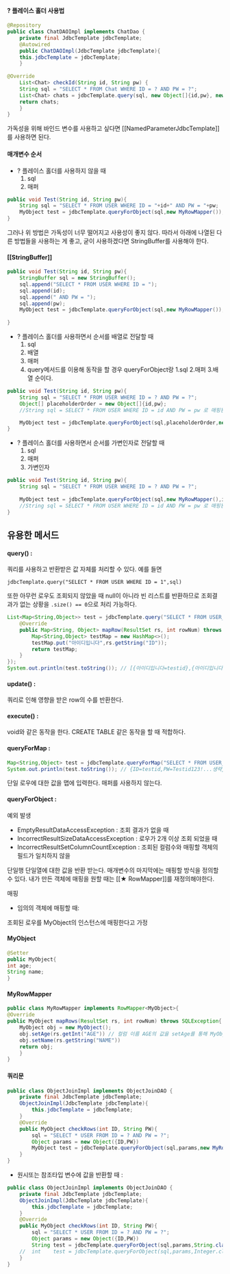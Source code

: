 #### ? 플레이스 홀더 사용법
```java
@Repository
public class ChatDAOImpl implements ChatDao {
	private final JdbcTemplate jdbcTemplate;
	@Autowired
	public ChatDAOImpl(JdbcTemplate jdbcTemplate){
	this.jdbcTemplate = jdbcTemplate;
	}
	
@Override
	List<Chat> checkId(String id, String pw) {
	String sql = "SELECT * FROM Chat WHERE ID = ? AND PW = ?";
	List<Chat> chats = jdbcTemplate.query(sql, new Object[]{id,pw}, new ChatRowMapper());
	return chats;
	}
}
```

가독성을 위해 바인드 변수를 사용하고 싶다면 [[NamedParameterJdbcTemplate]]를 사용하면 된다.

#### 매개변수 순서

*  ? 플레이스 홀더를 사용하지 않을 때
	1. sql
	2. 매퍼

```java
public void Test(String id, String pw){
	String sql = "SELECT * FROM USER WHERE ID = "+id+" AND PW = "+pw;
	MyObject test = jdbcTemplate.queryForObject(sql,new MyRowMapper());
}
```
 그러나 위 방법은 가독성이 너무 떨어지고 사용성이 좋지 않다. 따라서 아래에 나열된 다른 방법들을 사용하는 게 좋고, 굳이 사용하겠다면 StringBuffer를 사용해야 한다.

#### [[StringBuffer]]

```java
public void Test(String id, String pw){
	StringBuffer sql = new StringBuffer();
	sql.append("SELECT * FROM USER WHERE ID = ");
	sql.append(id);
	sql.append(" AND PW = ");
	sql.append(pw);
	MyObject test = jdbcTemplate.queryForObject(sql,new MyRowMapper());
	
}
```


* ? 플레이스 홀더를 사용하면서 순서를 배열로 전달할 때
	1. sql
	2. 배열
	3. 매퍼
	4. query메서드를 이용해 동작을 할 경우 queryForObject랑 1.sql 2.매퍼 3.배열 순이다.


```java
public void Test(String id, String pw){
	String sql = "SELECT * FROM USER WHERE ID = ? AND PW = ?";
	Object[] placeholderOrder = new Object[]{id,pw};
	//String sql = SELECT * FROM USER WHERE ID = id AND PW = pw 로 매핑된다

	MyObject test = jdbcTemplate.queryForObject(sql,placeholderOrder,new MyRowMapper());
}
```

* ? 플레이스 홀더를 사용하면서 순서를 가변인자로 전달할 때
	1. sql
	2. 매퍼
	3. 가변인자

```java
public void Test(String id, String pw){
	String sql = "SELECT * FROM USER WHERE ID = ? AND PW = ?";
	
	MyObject test = jdbcTemplate.queryForObject(sql,new MyRowMapper(),id,pw);
	//String sql = SELECT * FROM USER WHERE ID = id AND PW = pw 로 매핑된다
}
```

## 유용한 메서드

#### query() : 
쿼리를 사용하고 반환받은 값 자체를 처리할 수 있다.
예를 들면
```
jdbcTemplate.query("SELECT * FROM USER WHERE ID = 1",sql)
```
또한 아무런 로우도 조회되지 않았을 때 null이 아니라 빈 리스트를 반환하므로 조회결과가 없는 상황을 `.size() == 0`으로 처리 가능하다.


```java
List<Map<String,Object>> test = jdbcTemplate.query("SELECT * FROM USER_INFO WHERE ID LIKE '%test%'", new RowMapper<Map<String, Object>>() {  
    @Override  
    public Map<String, Object> mapRow(ResultSet rs, int rowNum) throws SQLException {  
        Map<String,Object> testMap = new HashMap<>();  
        testMap.put("아이디입니다",rs.getString("ID"));  
        return testMap;  
    }  
});  
System.out.println(test.toString()); // [{아이디입니다=testid},{아이디입니다=testid2}]
```
#### update() :
쿼리로 인해 영향을 받은 row의 수를 반환한다.
#### execute() :
void와 같은 동작을 한다.
CREATE TABLE 같은 동작을 할 때 적합하다.

#### queryForMap :

```java
Map<String,Object> test = jdbcTemplate.queryForMap("SELECT * FROM USER_INFO WHERE ID ='testid'");
System.out.println(test.toString()); // {ID=testid,PW=Testid123!...생략}
```

단일 로우에 대한 값을 맵에 입력한다.
매퍼를 사용하지 않는다.

#### queryForObject :

예외 발생
* EmptyResultDataAccessException : 조회 결과가 없을 때
* IncorrectResultSizeDataAccessException : 로우가 2개 이상 조회 되었을 때
* IncorrectResultSetColumnCountException : 조회된 컬럼수와 매핑할 객체의 필드가 일치하지 않을 

단일행 단일열에 대한 값을 반환 받는다.
매개변수의 마지막에는 매핑할 방식을 정의할 수 있다.
내가 만든 객체에 매핑을 원할 때는 [[★ RowMapper]]를 재정의해야한다.

매핑

* 임의의 객체에 매핑할 때:

조회된 로우를 MyObject의 인스턴스에 매핑한다고 가정

#### MyObject
```java
@Setter
public MyObject{
int age;
String name;
}
```
#### MyRowMapper
```java
public class MyRowMapper implements RowMapper<MyObject>{
@Override
public MyObject mapRows(ResultSet rs, int rowNum) throws SQLException{
	MyObject obj = new MyObject();
	obj.setAge(rs.getInt("AGE")) // 컬럼 이름 AGE의 값을 setAge를 통해 MyObject에 할당
	obj.setName(rs.getString("NAME"))
	return obj;
	}
}
```
#### 쿼리문

```java
public class ObjectJoinImpl implements ObjectJoinDAO {
	private final JdbcTemplate jdbcTemplate;
	ObjectJoinImpl(JdbcTemplate jdbcTemplate){
		this.jdbcTemplate = jdbcTemplate;
	}
	@Override
	public MyObject checkRows(int ID, String PW){
		sql = "SELECT * USER FROM ID = ? AND PW = ?";
		Object params = new Object({ID,PW})
		MyObject test = jdbcTemplate.queryForObject(sql,params,new MyRowMapper());
	}
}
```


* 원시또는 참조타입 변수에 값을 반환할 때 :
```java
public class ObjectJoinImpl implements ObjectJoinDAO {
	private final JdbcTemplate jdbcTemplate;
	ObjectJoinImpl(JdbcTemplate jdbcTemplate){
		this.jdbcTemplate = jdbcTemplate;
	}
	@Override
	public MyObject checkRows(int ID, String PW){
		sql = "SELECT * USER FROM ID = ? AND PW = ?";
		Object params = new Object({ID,PW})
		String test = jdbcTemplate.queryForObject(sql,params,String.class);
	//  int    test = jdbcTemplate.queryForObject(sql,params,Integer.class);
	}
}
```